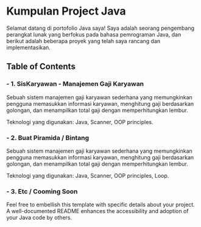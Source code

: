 # Kumpulan Project Java

Selamat datang di portofolio Java saya! Saya adalah seorang pengembang perangkat lunak yang berfokus pada bahasa pemrograman Java, dan berikut adalah beberapa proyek yang telah saya rancang dan implementasikan.

## Table of Contents
### - 1. SisKaryawan - Manajemen Gaji Karyawan

Sebuah sistem manajemen gaji karyawan sederhana yang memungkinkan pengguna memasukkan informasi karyawan, menghitung gaji berdasarkan golongan, dan menampilkan total gaji dengan memperhitungkan lembur.

Teknologi yang digunakan: Java, Scanner, OOP principles.
### - 2. Buat Piramida / Bintang

Sebuah sistem manajemen gaji karyawan sederhana yang memungkinkan pengguna memasukkan informasi karyawan, menghitung gaji berdasarkan golongan, dan menampilkan total gaji dengan memperhitungkan lembur.

Teknologi yang digunakan: Java, Scanner, OOP principles, Loop.
### - 3. Etc / Cooming Soon

Feel free to embellish this template with specific details about your project. A well-documented README enhances the accessibility and adoption of your Java code by others.
